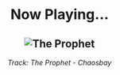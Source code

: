 <div align="center"> 
<h1>Now Playing...</h1>

![The Prophet](https://i.scdn.co/image/ab67616d00001e02b03d41738d0ca8102a0d7624)
--
_<p>Track: The Prophet - Chaosbay </p>_
</div>
